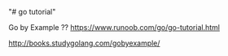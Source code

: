 "# go tutorial" 

Go by Example ??
https://www.runoob.com/go/go-tutorial.html

http://books.studygolang.com/gobyexample/
